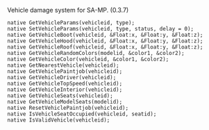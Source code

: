 Vehicle damage system for SA-MP. (0.3.7)

	native GetVehicleParams(vehicleid, type);
	native SetVehicleParams(vehicleid, type, status, delay = 0);
	native GetVehicleBoot(vehicleid, &Float:x, &Float:y, &Float:z);
	native GetVehicleHood(vehicleid, &Float:x, &Float:y, &Float:z);
	native GetVehicleRoof(vehicleid, &Float:x, &Float:y, &Float:z);
	native GetVehicleRandomColors(modelid, &color1, &color2);
	native GetVehicleColor(vehicleid, &color1, &color2);
	native GetNearestVehicle(vehicleid);
	native GetVehiclePaintjob(vehicleid);
	native GetVehicleDriver(vehicleid);
	native GetVehicleTopSpeed(vehicleid);
	native GetVehicleInterior(vehicleid);
	native GetVehicleSeats(vehicleid);
	native GetVehicleModelSeats(modelid);
	native ResetVehiclePaintjob(vehicleid);
	native IsVehicleSeatOccupied(vehicleid, seatid);
	native IsValidVehicle(vehicleid);
